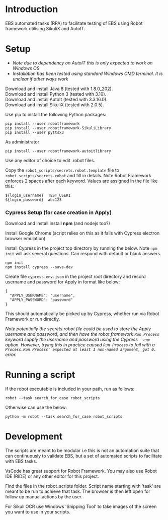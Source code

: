 Introduction
====

EBS automated tasks (RPA) to facilitate testing of EBS using Robot framework utilising SikuliX and AutoIT.

Setup
====
- *Note due to dependency on AutoIT this is only expected to work on Windows OS*
- *Installation has been tested using standard Windows CMD terminal. It is unclear if other ways work*

Download and install Java 8 (tested with 1.8.0_202).    
Download and install Python 3 (tested with 3.10).    
Download and install AutoIt (tested with 3.3.16.0).   
Download and install SikuliX (tested with 2.0.5).   

Use pip to install the following Python packages:

```
pip install --user robotframework
pip install --user robotframework-SikuliLibrary
pip install --user pyttsx3
```

As administrator
  
```
pip install --user robotframework-autoitlibrary
```

Use any editor of choice to edit .robot files.

Copy the `robot_scripts/secrets.robot.template` file to `robot_scripts/secrets.robot` and fill in details. Note Robot Framework enforces 2 spaces after each keyword. Values are assigned in the file like this:

```
${login_username}  TEST_USER1
${login_password}  abc123
```

### Cypress Setup (for case creation in Apply)
Download and install install **npm** (and nodejs too?)

Install Google Chrome (script relies on this as it fails with Cypress electron browser emulation)

Install Cypress in the project top directory by running the below. Note `npm init` will ask several questions. Can respond with default or blank answers.

```
npm init
npm install cypress --save-dev
```

Create file `cypress.env.json` in the project root directory and record username and password for Apply in format like below:

```
{
  "APPLY_USERNAME": "username",
  "APPLY_PASSWORD": "password"
}
```

This should automatically be picked up by Cypress, whether run via Robot Framework or run directly.

*Note potentially the secrets.robot file could be used to store the Apply username and password, and then have the robot framework `Run Process` keyword supply the username and password using the Cypress `--env` option. However, trying this in practice caused `Run Process` to   fail with a `Process.Run Process' expected at least 1 non-named argument, got 0.` error.* 

Running a script
====
If the robot executable is included in your path, run as follows:

```
robot --task search_for_case robot_scripts
```
Otherwise can use the below:

```
python -m robot --task search_for_case robot_scripts
```


Development
=====

The scripts are meant to be modular i.e this is not an automation suite that can continuously to validate EBS, but a set of automated scripts to facilitate with EBS tasks.

VsCode has great support for Robot Framework. You may also use Robot IDE (RIDE) or any other editor for this project.

Find the files in the robot_scripts folder. Script name starting with 'task' are meant to be run to achieve that task. The browser is then left open for follow up manual actions by the user.

For Sikuli OCR use Windows 'Snipping Tool' to take images of the screen you want to use in your scripts.
